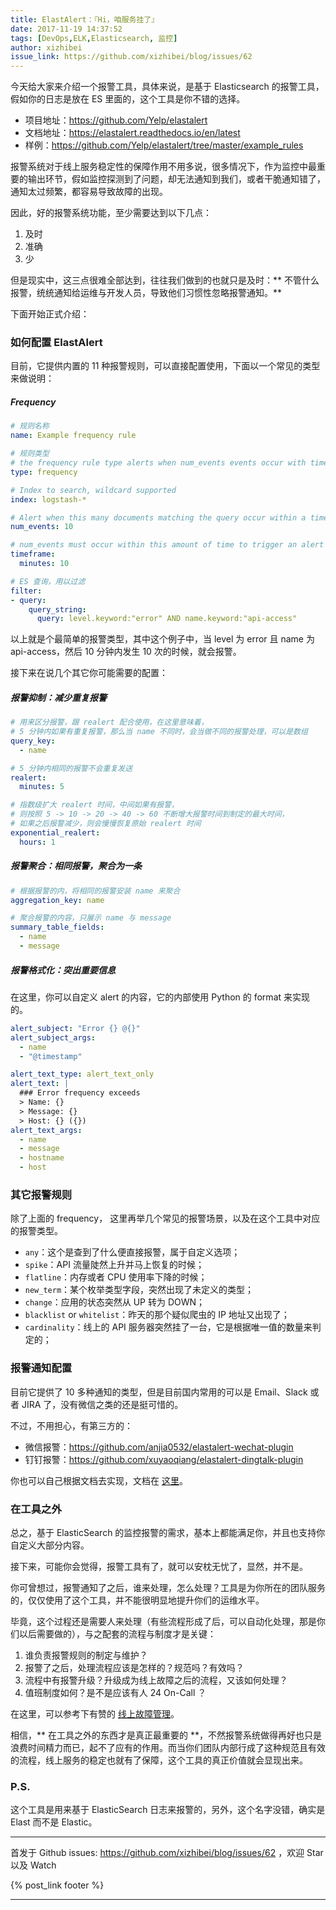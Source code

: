 ```yaml
---
title: ElastAlert：『Hi，咱服务挂了』
date: 2017-11-19 14:37:52
tags: [DevOps,ELK,Elasticsearch, 监控]
author: xizhibei
issue_link: https://github.com/xizhibei/blog/issues/62
---
```

<!-- en_title: alerting-with-elastalert -->
今天给大家来介绍一个报警工具，具体来说，是基于 Elasticsearch 的报警工具，假如你的日志是放在 ES 里面的，这个工具是你不错的选择。

- 项目地址：https://github.com/Yelp/elastalert
- 文档地址：https://elastalert.readthedocs.io/en/latest
- 样例：https://github.com/Yelp/elastalert/tree/master/example_rules

报警系统对于线上服务稳定性的保障作用不用多说，很多情况下，作为监控中最重要的输出环节，假如监控探测到了问题，却无法通知到我们，或者干脆通知错了，通知太过频繁，都容易导致故障的出现。

因此，好的报警系统功能，至少需要达到以下几点：

1. 及时
2. 准确
3. 少

但是现实中，这三点很难全部达到，往往我们做到的也就只是及时：** 不管什么报警，统统通知给运维与开发人员，导致他们习惯性忽略报警通知。**

下面开始正式介绍：

### 如何配置 ElastAlert
目前，它提供内置的 11 种报警规则，可以直接配置使用，下面以一个常见的类型来做说明：
##### Frequency
```yml
# 规则名称
name: Example frequency rule

# 规则类型
# the frequency rule type alerts when num_events events occur with timeframe time
type: frequency

# Index to search, wildcard supported
index: logstash-*

# Alert when this many documents matching the query occur within a timeframe
num_events: 10

# num_events must occur within this amount of time to trigger an alert
timeframe:
  minutes: 10

# ES 查询，用以过滤
filter:
- query:
    query_string:
      query: level.keyword:"error" AND name.keyword:"api-access"

```

以上就是个最简单的报警类型，其中这个例子中，当 level 为 error 且 name 为 api-access，然后 10 分钟内发生 10 次的时候，就会报警。

接下来在说几个其它你可能需要的配置：

##### 报警抑制：减少重复报警
```yml
# 用来区分报警，跟 realert 配合使用，在这里意味着，
# 5 分钟内如果有重复报警，那么当 name 不同时，会当做不同的报警处理，可以是数组
query_key:
  - name

# 5 分钟内相同的报警不会重复发送
realert:
  minutes: 5

# 指数级扩大 realert 时间，中间如果有报警，
# 则按照 5 -> 10 -> 20 -> 40 -> 60 不断增大报警时间到制定的最大时间，
# 如果之后报警减少，则会慢慢恢复原始 realert 时间
exponential_realert:
  hours: 1
```

##### 报警聚合：相同报警，聚合为一条
```yaml
# 根据报警的内，将相同的报警安装 name 来聚合
aggregation_key: name

# 聚合报警的内容，只展示 name 与 message
summary_table_fields:
  - name
  - message
```

##### 报警格式化：突出重要信息
在这里，你可以自定义 alert 的内容，它的内部使用 Python 的 format 来实现的。

```yml
alert_subject: "Error {} @{}"
alert_subject_args:
  - name
  - "@timestamp"

alert_text_type: alert_text_only
alert_text: |
  ### Error frequency exceeds
  > Name: {}
  > Message: {}
  > Host: {} ({})
alert_text_args:
  - name
  - message
  - hostname
  - host
```

### 其它报警规则
除了上面的 frequency， 这里再举几个常见的报警场景，以及在这个工具中对应的报警类型。

- `any`：这个是查到了什么便直接报警，属于自定义选项；
- `spike`：API 流量陡然上升并马上恢复的时候；
- `flatline`：内存或者 CPU 使用率下降的时候；
- `new_term`：某个枚举类型字段，突然出现了未定义的类型；
- `change`：应用的状态突然从 UP 转为 DOWN；
- `blacklist` or `whitelist`：昨天的那个疑似爬虫的 IP 地址又出现了；
- `cardinality`：线上的 API 服务器突然挂了一台，它是根据唯一值的数量来判定的；

### 报警通知配置
目前它提供了 10 多种通知的类型，但是目前国内常用的可以是 Email、Slack 或者 JIRA 了，没有微信之类的还是挺可惜的。

不过，不用担心，有第三方的：

- 微信报警：https://github.com/anjia0532/elastalert-wechat-plugin
- 钉钉报警：https://github.com/xuyaoqiang/elastalert-dingtalk-plugin

你也可以自己根据文档去实现，文档在 [这里](https://elastalert.readthedocs.io/en/latest/recipes/adding_alerts.html)。

### 在工具之外
总之，基于 ElasticSearch 的监控报警的需求，基本上都能满足你，并且也支持你自定义大部分内容。

接下来，可能你会觉得，报警工具有了，就可以安枕无忧了，显然，并不是。

你可曾想过，报警通知了之后，谁来处理，怎么处理？工具是为你所在的团队服务的，仅仅使用了这个工具，并不能很明显地提升你们的运维水平。

毕竟，这个过程还是需要人来处理（有些流程形成了后，可以自动化处理，那是你们以后需要做的），与之配套的流程与制度才是关键：

1. 谁负责报警规则的制定与维护？
2. 报警了之后，处理流程应该是怎样的？规范吗？有效吗？
3. 流程中有报警升级？升级成为线上故障之后的流程，又该如何处理？
4. 值班制度如何？是不是应该有人 24 On-Call ？

在这里，可以参考下有赞的 [线上故障管理](https://tech.youzan.com/you-zan-xian-shang-gu-zhang-guan-li-shi-jian-chu-tan/)。

相信，** 在工具之外的东西才是真正最重要的 **，不然报警系统做得再好也只是浪费时间精力而已，起不了应有的作用。而当你们团队内部行成了这种规范且有效的流程，线上服务的稳定也就有了保障，这个工具的真正价值就会显现出来。

### P.S.
这个工具是用来基于 ElasticSearch 日志来报警的，另外，这个名字没错，确实是 Elast 而不是 Elastic。



***
首发于 Github issues: https://github.com/xizhibei/blog/issues/62 ，欢迎 Star 以及 Watch

{% post_link footer %}
***